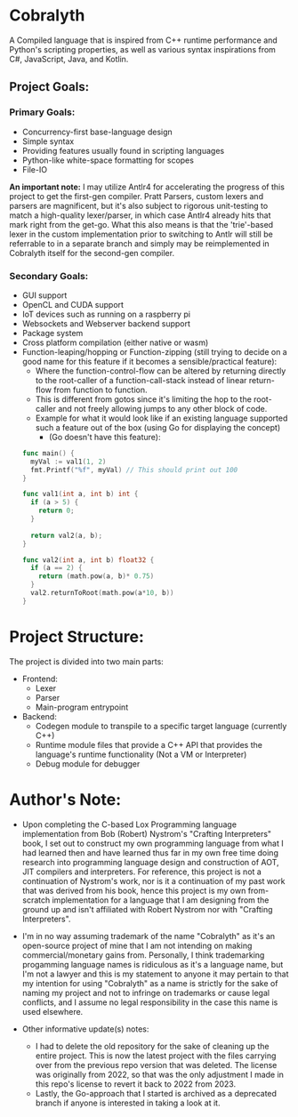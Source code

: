 # Cobralyth
A Compiled language that is inspired from C++ runtime performance and Python's scripting properties, as well as various syntax inspirations from C#, JavaScript, Java, and Kotlin.

## Project Goals:
### Primary Goals:
- Concurrency-first base-language design
- Simple syntax
- Providing features usually found in scripting languages
- Python-like white-space formatting for scopes
- File-IO

**An important note:** I may utilize Antlr4 for accelerating the progress of this project to get the first-gen compiler. Pratt Parsers, custom lexers and parsers are magnificent, but it's also subject to rigorous unit-testing to match a high-quality lexer/parser, in which case Antlr4 already hits that mark right from the get-go. What this also means is that the 'trie'-based lexer in the custom implementation prior to switching to Antlr will still be referrable to in a separate branch and simply may be reimplemented in Cobralyth itself for the second-gen compiler.

### Secondary Goals:
- GUI support
- OpenCL and CUDA support
- IoT devices such as running on a raspberry pi
- Websockets and Webserver backend support
- Package system
- Cross platform compilation (either native or wasm)
- Function-leaping/hopping or Function-zipping (still trying to decide on a good name for this feature if it becomes a sensible/practical feature):
   - Where the function-control-flow can be altered by returning directly to the root-caller of a function-call-stack instead of linear return-flow from function to function. 
   - This is different from gotos since it's limiting the hop to the root-caller and not freely allowing jumps to any other block of code.
   - Example for what it would look like if an existing language supported such a feature out of the box (using Go for displaying the concept) 
      - (Go doesn't have this feature): 
    ```go
    func main() {
      myVal := val1(1, 2)
      fmt.Printf("%f", myVal) // This should print out 100
    }
    
    func val1(int a, int b) int {
      if (a > 5) {
        return 0;
      }
      
      return val2(a, b);
    }
    
    func val2(int a, int b) float32 {
      if (a == 2) {
        return (math.pow(a, b)* 0.75)
      }
      val2.returnToRoot(math.pow(a*10, b))
    }
    ```

# Project Structure:
   The project is divided into two main parts:
  - Frontend:
    - Lexer
    - Parser
    - Main-program entrypoint
  - Backend:
    - Codegen module to transpile to a specific target language (currently C++)
    - Runtime module files that provide a C++ API that provides the language's runtime functionality (Not a VM or Interpreter)
    - Debug module for debugger
    

# Author's Note:
- Upon completing the C-based Lox Programming language implementation from Bob (Robert) Nystrom's "Crafting Interpreters" book, I set out to construct my own programming language from what I had learned then and have learned thus far in my own free time doing research into programming language design and construction of AOT, JIT compilers and interpreters. For reference, this project is not a continuation of Nystrom's work, nor is it a continuation of my past work that was derived from his book, hence this project is my own from-scratch implementation for a language that I am designing from the ground up and isn't affiliated with Robert Nystrom nor with "Crafting Interpreters". 

- I'm in no way assuming trademark of the name "Cobralyth" as it's an open-source project of mine that I am not intending on making commercial/monetary gains from. Personally, I think trademarking progamming language names is ridiculous as it's a language name, but I'm not a lawyer and this is my statement to anyone it may pertain to that my intention for using "Cobralyth" as a name is strictly for the sake of naming my project and not to infringe on trademarks or cause legal conflicts, and I assume no legal responsibility in the case this name is used elsewhere.

- Other informative update(s) notes:
   - I had to delete the old repository for the sake of cleaning up the entire project. This is now the latest project with the files carrying over from the previous repo version that was deleted. The license was originally from 2022, so that was the only adjustment I made in this repo's license to revert it back to 2022 from 2023.
   -  Lastly, the Go-approach that I started is archived as a deprecated branch if anyone is interested in taking a look at it.
